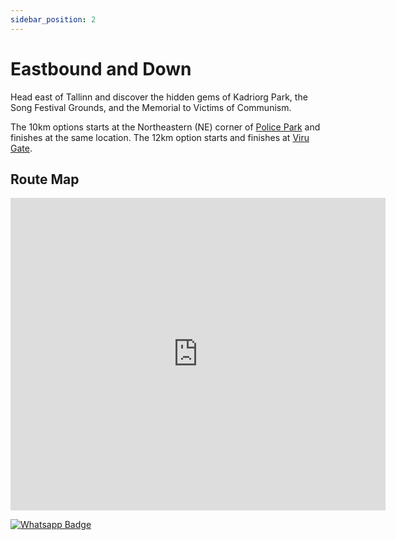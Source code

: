 ```yaml
---
sidebar_position: 2
---
```


# Eastbound and Down

Head east of Tallinn and discover the hidden gems of Kadriorg Park, the Song Festival Grounds, and the Memorial to Victims of Communism.

The 10km options starts at the Northeastern (NE) corner of [Police Park](https://maps.app.goo.gl/TAEaUZXuEZWk2vuY9) and finishes at the same location. The 12km option starts and finishes at [Viru Gate](https://maps.app.goo.gl/N3jNP5vX5Eu6wLve6).

## Route Map

<center>
<div class='embed-container maps'>
<iframe frameBorder="0" scrolling="no" src="https://www.wikiloc.com/wikiloc/embedv2.do?id=157135756&elevation=on&images=off&maptype=M" width="600" height="500"></iframe></div>
</center>

[![Whatsapp Badge](https://img.shields.io/badge/Book_now-WhatsApp-00A36C?logo=whatsapp&style=flat-square)](https://wa.me/37258972730)

